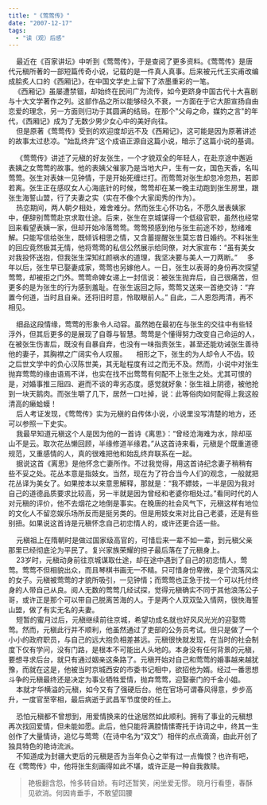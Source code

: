 ```yaml
---
title: "《莺莺传》"
date: "2007-12-17"
tags: 
  - "读（观）后感"
---
```


    最近在《百家讲坛》中听到《莺莺传》，于是查阅了更多资料。《莺莺传》是唐代元稹所著的一部短篇传奇小说，记载的是一件真人真事。后来被元代王实甫改编成脍炙人口的《西厢记》，在中国文学史上留下了浓墨重彩的一笔。  
   《西厢记》虽屡遭禁锢，却始终在民间广为流传，如今更跻身中国古代十大喜剧与十大文学著作之列。这部作品之所以能够经久不衰，一方面在于它大胆宣扬自由恋爱的理念，另一方面则归功于其圆满的结局。在那个"父母之命，媒妁之言"的年代，《西厢记》成为了无数少男少女心中的美好向往。  
    但是原著《莺莺传》受到的欢迎度却远不及《西厢记》，这可能是因为原著讲述的故事太过悲凉。"始乱终弃"这个成语正源自这篇小说，暗示了这篇小说的基调。

    《莺莺传》讲述了元稹的好友张生，一个才貌双全的年轻人，在赴京途中邂逅表姨之女莺莺的故事。他的表姨父催家乃是当地大户，生有一女，国色天香，名叫莺莺。张生对表妹一见钟情，于是开始死缠烂打。而莺莺对张生却忽冷忽热，若即若离。张生正在感叹女人心海底针的时候，莺莺却在某一晚主动跑到张生房里，跟张生海誓山盟，行了夫妻之实（实在不像个大家闺秀的作为）。  
    热恋期间，两人朝夕相处，难舍难分。然而张生心怀功名，不愿久居表姨家中，便辞别莺莺赴京求取仕途。后来，张生在京城谋得一个低级官职，虽然也经常回来看望表姨一家，但却开始冷落莺莺。莺莺预感到他与张生前途不妙，愁绪难解。只能写信给张生，既倾诉相思之情，又含蓄提醒张生莫忘昔日婚约。不料张生的回应竟然极其无情，他将莺莺的私信公然展示给同僚，对大家宣布：“虽有美女对我投怀送抱，但我张生深知红颜祸水的道理，我坚决要与美人一刀两断。”
    多年以后，张生早已娶妻成家，莺莺也另嫁他人。一日，张生以表哥的身份再次探望莺莺，却被拒之门外。莺莺命婢女递上一封信说：被张生抛弃后，自己很痛苦，但更多的是为张生的行为感到羞耻。在张生返回之际，莺莺又送来一首绝交诗：“弃置今何道，当时且自亲。还将旧时意，怜取眼前人。” 自此，二人恩怨两清，再不相见。

    细品这段情缘，莺莺的形象令人动容。虽然她在最初在与张生的交往中有些轻浮外，但其后更多的是展现了自尊与智慧。莺莺是个懂得努力改变自己命运的人，在被张生伤害后，既没有自暴自弃，也没有一味指责张生，甚至还能劝诫张生善待他的妻子，其胸襟之广阔实令人叹服。
    相形之下，张生的为人却令人不齿。较之后世文学中的负心汉陈世美，其无耻程度有过之而无不及。然而，小说中对张生抛弃莺莺的缘由语焉不详，也实在找不出莺莺有何配不上张生之处。尤其可恨的是，对婚事推三阻四、避而不谈的卑劣态度。感觉就好象：张生祖上阴德，被他抢到一块天鹅肉。而张生嚼了几下，居然一口吐掉，说：此等俗肉如何配得上我这般清高的癞蛤蟆！  
    后人考证发现，《莺莺传》实为元稹的自传体小说，小说里没写清楚的地方，还可以参照一下史实。  
    我最早知道元稹这个人是因为他的一首诗《离思》：“曾经沧海难为水，除却巫山不是云。取次花丛懒回顾，半缘修道半缘君。”从这首诗来看，元稹是个既重道德规范，又重感情的人，真的很难把他和始乱终弃联系在一起。  
    据说这首《离思》是他怀念亡妻所作。不过我觉得，用这首诗纪念妻子稍稍有些不妥之处。花丛本意是指妓女。当然，现在为了符合当今人们的观念，一般就把花丛译为美女了。如果按本以来意思解释，那就是：“我不嫖妓，一半是因为我对自己的道德品质要求比较高，另一半就是因为曾经和老婆你相处过。”看同时代的人对元稹的评价，他不去烟花之地倒是事实。在晚唐的社会风气下，元稹这样有地位的文化人不留恋娱乐场所反而是挺另类的。但是用妓女来对比自己老婆，还是有些别扭。如果说这首诗是元稹怀念自己初恋情人的，或许还更合适一些。

    元稹祖上在隋朝时是做过国家级高官的，可惜后来一辈不如一辈，到元稹父亲那里已经彻底沦为平民了。复兴家族荣耀的担子最后落在了元稹身上。  
    23岁时，元稹动身前往京城谋取仕途，却在途中遇到了自己的初恋情人，莺莺。莺莺不但相貌出众，而且琴棋书画无一不精。只可惜身份卑微，是个流落风尘的女子。元稹被莺莺的才貌所吸引，一见钟情；而莺莺也正急于找一个可以托付终身的人带自己从良。阅人无数的莺莺几经试探，觉得元稹确实不同于其他浪荡公子哥，或许正是那个可以带自己脱离苦海的人。于是两个人双双坠入情网，很快海誓山盟，做了有实无名的夫妻。  
    短暂的蜜月过后，元稹继续前往京城，希望功成名就也好风风光光的迎娶莺莺。然而，元稹此行并不顺利，他虽然通过了吏部的公务员考试。但只是做了一个小小的政府职员，与自己的远大抱负相差甚远。元稹很快就发现，在当时的社会制度下仅有学问，没有门路，是根本不可能出人头地的。本身没有任何背景的元稹，要想寻求后台，就只有通过姻亲这条路了。元稹开始对自己和莺莺的婚事越来越犹豫，而就在这是，他被当时京城西安的市委书记相中，欲招他为婿。经过一番思想斗争的元稹最终还是决定为事业牺牲爱情，抛弃莺莺，迎娶豪门的千金小姐。  
    本就才华横溢的元稹，如今又有了强硬后台。他在官场可谓春风得意，步步高升，一度官至宰相，最后病逝于武昌军节度使的任上。

    恐怕元稹都不曾想到，用爱情换来的仕途居然如此顺利。拥有了事业的元稹想再次找回爱情，但未能如愿。此后，他只能将满腔情愫寄托于诗词之中，终其一生创作了大量情诗，追忆与莺莺（在诗中名为“双文”）相伴的点点滴滴，由此开创了独具特色的艳诗流派。  
    不知道成为封疆大吏后的元稹是否为当年负心之举有过一点悔恨？也许有吧，在《莺莺传》中，他将张生刻画得如此不堪，或许正是一种自我救赎。

> 艳极翻含怨，怜多转自娇。有时还暂笑，闲坐爱无憀。
> 晓月行看堕，春酥见欲消。何因肯垂手，不敢望回腰
